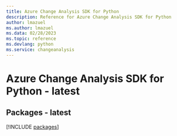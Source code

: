 ```yaml
---
title: Azure Change Analysis SDK for Python
description: Reference for Azure Change Analysis SDK for Python
author: lmazuel
ms.author: lmazuel
ms.data: 02/28/2023
ms.topic: reference
ms.devlang: python
ms.service: changeanalysis
---
```

# Azure Change Analysis SDK for Python - latest
## Packages - latest
[!INCLUDE [packages](change-analysis-index.md)]